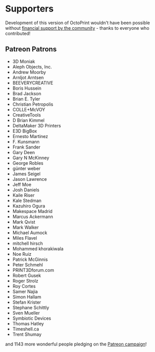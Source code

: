 # Supporters 

Development of this version of OctoPrint wouldn't have been possible without
[financial support by the community](http://octoprint.org/support-octoprint/) -
thanks to everyone who contributed!

## Patreon Patrons

  * 3D Moniak
  * Aleph Objects, Inc.
  * Andrew Moorby
  * Arnljot Arntsen
  * BEEVERYCREATIVE
  * Boris Hussein
  * Brad Jackson
  * Brian E. Tyler
  * Christian Petropolis
  * COLLE+McVOY
  * CreativeTools
  * D Brian Kimmel
  * DeltaMaker 3D Printers
  * E3D BigBox
  * Ernesto Martinez
  * F. Kunsmann
  * Frank Sander
  * Gary Deen
  * Gary N McKinney
  * George Robles
  * günter weber
  * James Seigel
  * Jason Lawrence
  * Jeff Moe
  * Josh Daniels
  * Kaile Riser
  * Kale Stedman
  * Kazuhiro Ogura
  * Makespace Madrid
  * Marcus Ackermann
  * Mark Qvist
  * Mark Walker
  * Michael Aumock
  * Miles Flavel
  * mitchell hirsch
  * Mohammed khorakiwala
  * Noe Ruiz
  * Patrick McGinnis
  * Peter Schmehl
  * PRINT3Dforum.com
  * Robert Gusek
  * Roger Strolz
  * Roy Cortes
  * Samer Najia
  * Simon Hallam
  * Stefan Krister
  * Stephane Schittly
  * Sven Mueller
  * Symbiotic Devices
  * Thomas Hatley
  * Timeshell.ca
  * Trent Shumay

and 1143 more wonderful people pledging on the [Patreon campaign](https://patreon.com/foosel)!